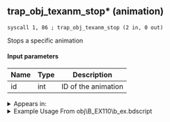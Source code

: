 ## trap_obj_texanm_stop* (animation)

`syscall 1, 86 ; trap_obj_texanm_stop (2 in, 0 out)`

Stops a specific animation

#### Input parameters
| Name | Type | Description
|------|------|------------
| id   | int   | ID of the animation




<details>
	<summary>Appears in:</summary>
| filename | Entity (obj)
|----------|-------------
| obj\B_EX110\b_ex.bdscript       | ((B) Axel (Twilight Town, 2nd fight))          
| obj\B_EX110_LV99\b_ex.bdscript       | ((B99) Axel (Limit Cut))          
| obj\B_EX110_SKIRMISH\b_ex.bdscript       | ((B) Axel (boss, freezes when RC is used) (SKIRMISH) (EX))          
| obj\B_EX140\b_ex.bdscript       | ((B) Xigbar)          
| obj\B_EX140_LV99\b_ex.bdscript       | ((B99) Xigbar (Limit Cut))          
| obj\B_EX160\b_ex.bdscript       | ((B) Saïx)          
| obj\B_EX160_LV99\b_ex.bdscript       | ((B99) Saïx (Limit Cut))          
| obj\B_EX170_LAST\b_ex.bdscript       | ((B) Xemnas (Final))          
| obj\B_EX170_LAST_LV99\b_ex.bdscript       | ((B99) Xemnas (Final) (Limit Cut The World of Nothing)?)          

</details>

<details>
	<summary>Example Usage From obj\B_EX110\b_ex.bdscript</summary>
```
L11734:
 popToSp 0
 pushFromFSp 0
 pushImm 2
 gosub 4, L5869
 pushFromFSp 0
 fetchValue 4
 pushImm 0
 pushImmf 0
 syscall 1, 11 ; trap_sysobj_motion_start (3 in, 0 out)
 pushFromFSp 0
 pushImm 1
 syscall 1, 39 ; trap_obj_unit_arg (2 in, 1 out)
 pushImm 0
 sub 
 eqz 
 jz L11854
 pushImmf 72
 gosub 4, L328
 pushFromFSp 0
 pushImm 28
 pushImm 0
 syscall 1, 262 ; trap_obj_voice (3 in, 0 out)
 pushFromFSp 0
 pushImm 33
 syscall 1, 85 ; trap_obj_texanm_start (2 in, 0 out)
 pushImmf 96
 gosub 4, L328
 pushFromFSp 0
 pushImm 33
 syscall 1, 86 ; trap_obj_texanm_stop (2 in, 0 out)
 pushImmf 74
 gosub 4, L328
 pushFromFSp 0
 fetchValue 4
 pushImm 207
 pushImmf 8
 syscall 1, 12 ; trap_sysobj_motion_change (3 in, 0 out)
 pushImmf 60
 gosub 4, L328
 pushImmf 40
 gosub 4, L328
 pushFromFSp 0
 gosub 4, L9049
 pushFromFSp 0
 fetchValue 4
 gosub 4, L6904
 pushFromFSp 0
 fetchValue 4
 pushImm 0
 pushImmf 0
 syscall 1, 12 ; trap_sysobj_motion_change (3 in, 0 out)
 jmp L11939
```
</details>

